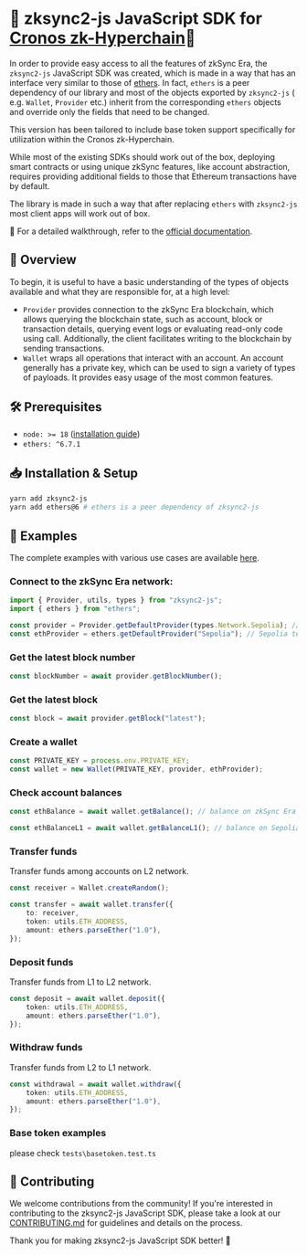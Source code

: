 # 🚀 zksync2-js JavaScript SDK for <a href="https://cronos.org">Cronos zk-Hyperchain</a>🚀

In order to provide easy access to all the features of zkSync Era, the `zksync2-js` JavaScript SDK was created,
which is made in a way that has an interface very similar to those of [ethers](https://docs.ethers.io/v6/). In
fact, `ethers` is a peer dependency of our library and most of the objects exported by `zksync2-js` (
e.g. `Wallet`, `Provider` etc.) inherit from the corresponding `ethers` objects and override only the fields that need
to be changed.

This version has been tailored to include base token support specifically for utilization within the Cronos zk-Hyperchain.

While most of the existing SDKs should work out of the box, deploying smart contracts or using unique zkSync features,
like account abstraction, requires providing additional fields to those that Ethereum transactions have by default.

The library is made in such a way that after replacing `ethers` with `zksync2-js` most client apps will work out of
box.

🔗 For a detailed walkthrough, refer to the [official documentation](https://era.zksync.io/docs/api/js/zksync2-js).

## 📌 Overview

To begin, it is useful to have a basic understanding of the types of objects available and what they are responsible for, at a high level:

-   `Provider` provides connection to the zkSync Era blockchain, which allows querying the blockchain state, such as account, block or transaction details,
    querying event logs or evaluating read-only code using call. Additionally, the client facilitates writing to the blockchain by sending
    transactions.
-   `Wallet` wraps all operations that interact with an account. An account generally has a private key, which can be used to sign a variety of
    types of payloads. It provides easy usage of the most common features.

## 🛠 Prerequisites

-   `node: >= 18` ([installation guide](https://nodejs.org/en/download/package-manager))
-   `ethers: ^6.7.1`

## 📥 Installation & Setup

```bash
yarn add zksync2-js
yarn add ethers@6 # ethers is a peer dependency of zksync2-js
```

## 📝 Examples

The complete examples with various use cases are available [here](https://github.com/zksync-sdk/zksync2-examples/tree/main/js).

### Connect to the zkSync Era network:

```ts
import { Provider, utils, types } from "zksync2-js";
import { ethers } from "ethers";

const provider = Provider.getDefaultProvider(types.Network.Sepolia); // zkSync Era testnet (L2)
const ethProvider = ethers.getDefaultProvider("Sepolia"); // Sepolia testnet (L1)
```

### Get the latest block number

```ts
const blockNumber = await provider.getBlockNumber();
```

### Get the latest block

```ts
const block = await provider.getBlock("latest");
```

### Create a wallet

```ts
const PRIVATE_KEY = process.env.PRIVATE_KEY;
const wallet = new Wallet(PRIVATE_KEY, provider, ethProvider);
```

### Check account balances

```ts
const ethBalance = await wallet.getBalance(); // balance on zkSync Era network

const ethBalanceL1 = await wallet.getBalanceL1(); // balance on Sepolia network
```

### Transfer funds

Transfer funds among accounts on L2 network.

```ts
const receiver = Wallet.createRandom();

const transfer = await wallet.transfer({
    to: receiver,
    token: utils.ETH_ADDRESS,
    amount: ethers.parseEther("1.0"),
});
```

### Deposit funds

Transfer funds from L1 to L2 network.

```ts
const deposit = await wallet.deposit({
    token: utils.ETH_ADDRESS,
    amount: ethers.parseEther("1.0"),
});
```

### Withdraw funds

Transfer funds from L2 to L1 network.

```ts
const withdrawal = await wallet.withdraw({
    token: utils.ETH_ADDRESS,
    amount: ethers.parseEther("1.0"),
});
```

### Base token examples

please check `tests\basetoken.test.ts`

## 🤝 Contributing

We welcome contributions from the community! If you're interested in contributing to the zksync2-js JavaScript SDK,
please take a look at our [CONTRIBUTING.md](./.github/CONTRIBUTING.md) for guidelines and details on the process.

Thank you for making zksync2-js JavaScript SDK better! 🙌

